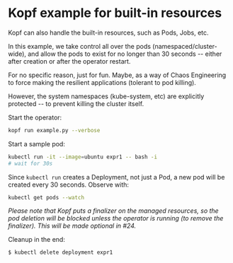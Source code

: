 # Kopf example for built-in resources

Kopf can also handle the built-in resources, such as Pods, Jobs, etc.

In this example, we take control all over the pods (namespaced/cluster-wide),
and allow the pods to exist for no longer than 30 seconds --
either after creation or after the operator restart.

For no specific reason, just for fun. Maybe, as a way of Chaos Engineering
to force making the resilient applications (tolerant to pod killing).

However, the system namespaces (kube-system, etc) are explicitly protected --
to prevent killing the cluster itself.

Start the operator:

```bash
kopf run example.py --verbose
```

Start a sample pod:

```bash
kubectl run -it --image=ubuntu expr1 -- bash -i
# wait for 30s
```

Since `kubectl run` creates a Deployment, not just a Pod,
a new pod will be created every 30 seconds. Observe with:

```bash
kubectl get pods --watch
```

*Please note that Kopf puts a finalizer on the managed resources,
so the pod deletion will be blocked unless the operator is running
(to remove the finalizer). This will be made optional in #24.* 

Cleanup in the end:

```bash
$ kubectl delete deployment expr1
```
